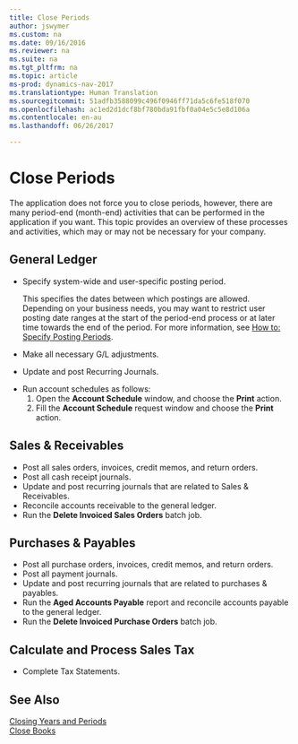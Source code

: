 ```yaml
---
title: Close Periods
author: jswymer
ms.custom: na
ms.date: 09/16/2016
ms.reviewer: na
ms.suite: na
ms.tgt_pltfrm: na
ms.topic: article
ms-prod: dynamics-nav-2017
ms.translationtype: Human Translation
ms.sourcegitcommit: 51adfb3588099c496f0946ff71da5c6fe518f070
ms.openlocfilehash: ac1ed2d1dcf8bf780bda91fbf0a04e5c5e8d106a
ms.contentlocale: en-au
ms.lasthandoff: 06/26/2017

---
```

# <a name="close-periods"></a>Close Periods
The application does not force you to close periods, however, there are many period-end (month-end) activities that can be performed in the application if you want. This topic provides an overview of these processes and activities, which may or may not be necessary for your company.

## <a name="general-ledger"></a>General Ledger
* Specify system-wide and user-specific posting period.

    This specifies the dates between which postings are allowed. Depending on your business needs, you may want to restrict user posting date ranges at the start of the period-end process or at later time towards the end of the period. For more information, see [How to: Specify Posting Periods](finance-setup-how-specify-posting-periods.md).
* Make all necessary G/L adjustments.
* Update and post Recurring Journals.
<!--* Process Consolidations-->
* Run account schedules as follows:
  1. Open the **Account Schedule** window, and choose the **Print** action.
  2. Fill the **Account Schedule** request window and choose the **Print** action.

## <a name="sales--receivables"></a>Sales & Receivables
* Post all sales orders, invoices, credit memos, and return orders.
* Post all cash receipt journals.
* Update and post recurring journals that are related to Sales & Receivables.
* Reconcile accounts receivable to the general ledger.
* Run the **Delete Invoiced Sales Orders** batch job.

## <a name="purchases--payables"></a>Purchases & Payables
* Post all purchase orders, invoices, credit memos, and return orders.
* Post all payment journals.
* Update and post recurring journals that are related to purchases & payables.
* Run the **Aged Accounts Payable** report and reconcile accounts payable to the general ledger.
* Run the **Delete Invoiced Purchase Orders** batch job.

<!-- ### Fixed Assets
* Post all maintenance costs have been posted through the fixed asset journals or invoices.
* Post adjustments.
* Post appreciation.
* Post depreciation.
* Update and post the recurring fixed asset journal.-->

<!--### Intercompany
* Process Intercompany Postings.-->

## <a name="calculate-and-process-sales-tax"></a>Calculate and Process Sales Tax
*  Complete Tax Statements.

## <a name="see-also"></a>See Also
[Closing Years and Periods](year-close-years-periods.md)  
[Close Books](year-close-books.md)

